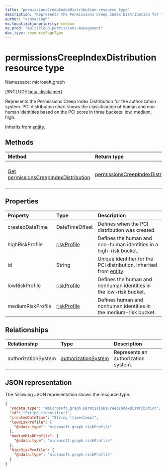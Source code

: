 ```yaml
---
title: "permissionsCreepIndexDistribution resource type"
description: "Represents the Permissions Creep Index Distribution for the authorization system. PCI distribution chart shows the classification of human and nonhuman identities based on the PCI score in three buckets: low, medium, high)."
author: "ashyasingh"
ms.localizationpriority: medium
ms.prod: "multicloud-permissions-management"
doc_type: resourcePageType
---
```


# permissionsCreepIndexDistribution resource type

Namespace: microsoft.graph

[!INCLUDE [beta-disclaimer](../../includes/beta-disclaimer.md)]

Represents the Permissions Creep Index Distribution for the authorization system. PCI distribution chart shows the classification of human and non-human identities based on the PCI score in three buckets: low, medium, high.

Inherits from [entity](../resources/entity.md).

## Methods
|Method|Return type|Description|
|:---|:---|:---|
|[Get permissionsCreepIndexDistribution](../api/permissionscreepindexdistribution-get.md)|[permissionsCreepIndexDistribution](../resources/permissionscreepindexdistribution.md)|Read the properties and relationships of a [permissionsCreepIndexDistribution](../resources/permissionscreepindexdistribution.md) object.|

## Properties
|Property|Type|Description|
|:---|:---|:---|
|createdDateTime|DateTimeOffset|Defines when the PCI distribution was created.|
|highRiskProfile|[riskProfile](../resources/riskprofile.md)|Defines the human and non-human identities in a high-risk bucket.|
|id|String|Unique identifier for the PCI distribution. Inherited from [entity](../resources/entity.md).|
|lowRiskProfile|[riskProfile](../resources/riskprofile.md)|Defines the human and nonhuman identities in the low-risk bucket.|
|mediumRiskProfile|[riskProfile](../resources/riskprofile.md)|Defines human and nonhuman identities in the medium-risk bucket.|

## Relationships
|Relationship|Type|Description|
|:---|:---|:---|
|authorizationSystem|[authorizationSystem](../resources/authorizationsystem.md)|Represents an authorization system.|

## JSON representation
The following JSON representation shows the resource type.
<!-- {
  "blockType": "resource",
  "keyProperty": "id",
  "@odata.type": "microsoft.graph.permissionsCreepIndexDistribution",
  "baseType": "microsoft.graph.entity",
  "openType": false
}
-->
``` json
{
  "@odata.type": "#microsoft.graph.permissionsCreepIndexDistribution",
  "id": "String (identifier)",
  "createdDateTime": "String (timestamp)",
  "lowRiskProfile": {
    "@odata.type": "microsoft.graph.riskProfile"
  },
  "mediumRiskProfile": {
    "@odata.type": "microsoft.graph.riskProfile"
  },
  "highRiskProfile": {
    "@odata.type": "microsoft.graph.riskProfile"
  }
}
```

